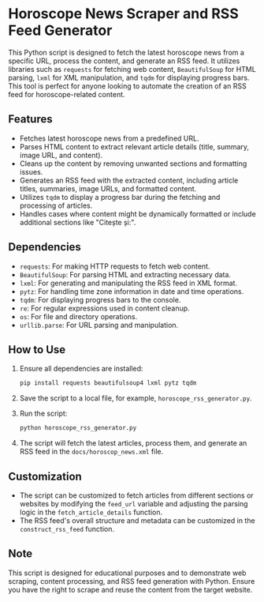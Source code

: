 
# Horoscope News Scraper and RSS Feed Generator

This Python script is designed to fetch the latest horoscope news from a specific URL, process the content, and generate an RSS feed. It utilizes libraries such as `requests` for fetching web content, `BeautifulSoup` for HTML parsing, `lxml` for XML manipulation, and `tqdm` for displaying progress bars. This tool is perfect for anyone looking to automate the creation of an RSS feed for horoscope-related content.

## Features

- Fetches latest horoscope news from a predefined URL.
- Parses HTML content to extract relevant article details (title, summary, image URL, and content).
- Cleans up the content by removing unwanted sections and formatting issues.
- Generates an RSS feed with the extracted content, including article titles, summaries, image URLs, and formatted content.
- Utilizes `tqdm` to display a progress bar during the fetching and processing of articles.
- Handles cases where content might be dynamically formatted or include additional sections like "Citește și:".

## Dependencies

- `requests`: For making HTTP requests to fetch web content.
- `BeautifulSoup`: For parsing HTML and extracting necessary data.
- `lxml`: For generating and manipulating the RSS feed in XML format.
- `pytz`: For handling time zone information in date and time operations.
- `tqdm`: For displaying progress bars to the console.
- `re`: For regular expressions used in content cleanup.
- `os`: For file and directory operations.
- `urllib.parse`: For URL parsing and manipulation.

## How to Use

1. Ensure all dependencies are installed:
   ```bash
   pip install requests beautifulsoup4 lxml pytz tqdm
   ```

2. Save the script to a local file, for example, `horoscope_rss_generator.py`.

3. Run the script:
   ```bash
   python horoscope_rss_generator.py
   ```

4. The script will fetch the latest articles, process them, and generate an RSS feed in the `docs/horoscop_news.xml` file.

## Customization

- The script can be customized to fetch articles from different sections or websites by modifying the `feed_url` variable and adjusting the parsing logic in the `fetch_article_details` function.
- The RSS feed's overall structure and metadata can be customized in the `construct_rss_feed` function.

## Note

This script is designed for educational purposes and to demonstrate web scraping, content processing, and RSS feed generation with Python. Ensure you have the right to scrape and reuse the content from the target website.
